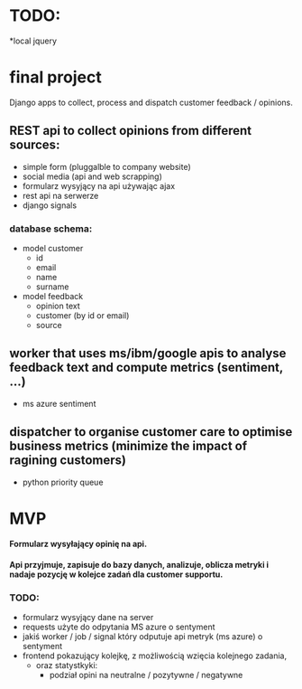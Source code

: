# TODO:
*local jquery
# final project
Django apps to collect, process and dispatch customer feedback / opinions.

## REST api to collect opinions from different sources:
- simple form (pluggalble to company website)
- social media (api and web scrapping)
- formularz wysyjący na api używając ajax
- rest api na serwerze
- django signals
### database schema:
- model customer
    * id
    * email
    * name
    * surname
- model feedback
    * opinion text
    * customer (by id or email)
    * source
## worker that uses ms/ibm/google apis to analyse feedback text and compute metrics (sentiment, ...)
- ms azure sentiment
## dispatcher to organise customer care to optimise business metrics (minimize the impact of ragining customers)
- python priority queue

# MVP
#### Formularz wysyłający opinię na api.
#### Api przyjmuje, zapisuje do bazy danych, analizuje, oblicza metryki i nadaje pozycję w kolejce zadań dla customer supportu.
### TODO:  
- formularz wysyjący dane na server
- requests użyte do odpytania MS azure o sentyment
- jakiś worker / job / signal który odputuje api metryk (ms azure) o sentyment
- frontend pokazujący kolejkę, z możliwością wzięcia kolejnego zadania, 
    * oraz statystkyki:
        * podział opini na neutralne / pozytywne / negatywne
